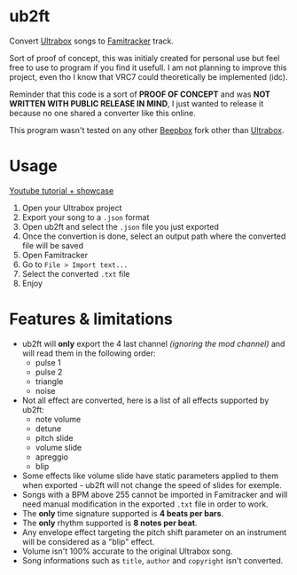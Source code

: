 # ub2ft
Convert [Ultrabox](https://ultraabox.github.io/) songs to [Famitracker](http://www.famitracker.com/) track.

Sort of proof of concept, this was initialy created for personal use but feel free to use to program if you find it usefull.
I am not planning to improve this project, even tho I know that VRC7 could theoretically be implemented (idc).

Reminder that this code is a sort of **PROOF OF CONCEPT** and was **NOT WRITTEN WITH PUBLIC RELEASE IN MIND**, I just wanted to release it because no one shared a converter like this online.

This program wasn't tested on any other [Beepbox](https://www.beepbox.co/) fork other than [Ultrabox](https://ultraabox.github.io/).

# Usage
[Youtube tutorial + showcase](https://youtu.be/RutCX44icm0)
1. Open your Ultrabox project
2. Export your song to a `.json` format
3. Open ub2ft and select the `.json` file you just exported
4. Once the convertion is done, select an output path where the converted file will be saved
5. Open Famitracker
5. Go to `File > Import text...`
6. Select the converted `.txt` file
7. Enjoy

# Features & limitations
- ub2ft will **only** export the 4 last channel *(ignoring the mod channel)* and will read them in the following order:
    * pulse 1
    * pulse 2
    * triangle
    * noise
- Not all effect are converted, here is a list of all effects supported by ub2ft:
    * note volume
    * detune
    * pitch slide
    * volume slide
    * apreggio
    * blip
- Some effects like volume slide have static parameters applied to them when exported - ub2ft will not change the speed of slides for exemple.
- Songs with a BPM above 255 cannot be imported in Famitracker and will need manual modification in the exported `.txt` file in order to work.
- The **only** time signature supported is **4 beats per bars**.
- The **only** rhythm supported is **8 notes per beat**.
- Any envelope effect targeting the pitch shift parameter on an instrument will be considered as a "blip" effect.
- Volume isn't 100% accurate to the original Ultrabox song.
- Song informations such as `title`, `author` and `copyright` isn't converted.
